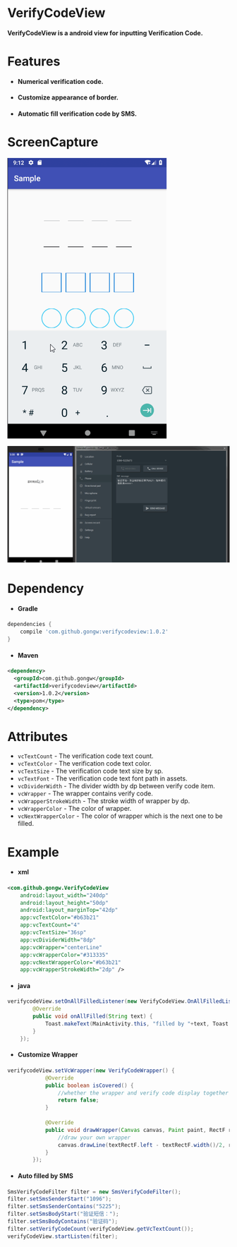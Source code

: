 VerifyCodeView
==========
#### VerifyCodeView is a android view for inputting Verification Code.

Features
===========

- #### Numerical verification code.

- #### Customize appearance of border. 

- #### Automatic fill verification code by SMS.

ScreenCapture
===========

![CircleView](/images/verifycode_display.gif)

![](/images/auto_filled.gif)

Dependency
===========

- #### Gradle

```groovy
dependencies {
    compile 'com.github.gongw:verifycodeview:1.0.2'
}
```

- #### Maven

```xml
<dependency>
  <groupId>com.github.gongw</groupId>
  <artifactId>verifycodeview</artifactId>
  <version>1.0.2</version>
  <type>pom</type>
</dependency>
```




Attributes
=========

* `vcTextCount` - The verification code text count.
* `vcTextColor` - The verification code text color.
* `vcTextSize` - The verification code text size by sp.
* `vcTextFont` - The verification code text font path in assets.
* `vcDividerWidth` - The divider width by dp between verify code item.
* `vcWrapper` - The wrapper contains verify code.
* `vcWrapperStrokeWidth` - The stroke width of wrapper by dp.
* `vcWrapperColor` - The color of wrapper.
* `vcNextWrapperColor` - The color of wrapper which is the next one to be filled.



Example
=======

- #### xml

```xml
<com.github.gongw.VerifyCodeView
	android:layout_width="240dp"
	android:layout_height="50dp"
	android:layout_marginTop="42dp"
	app:vcTextColor="#b63b21"
	app:vcTextCount="4"
	app:vcTextSize="36sp"
	app:vcDividerWidth="8dp"
	app:vcWrapper="centerLine"
	app:vcWrapperColor="#313335"
	app:vcNextWrapperColor="#b63b21"
	app:vcWrapperStrokeWidth="2dp" />
```

 

- #### java

```java
verifycodeView.setOnAllFilledListener(new VerifyCodeView.OnAllFilledListener() {
        @Override
        public void onAllFilled(String text) {
            Toast.makeText(MainActivity.this, "filled by "+text, Toast.LENGTH_SHORT).show();
        }
    });
```



- #### Customize Wrapper


```java
verifycodeView.setVcWrapper(new VerifyCodeWrapper() {
            @Override
            public boolean isCovered() {
                //whether the wrapper and verify code display together
                return false;
            }

            @Override
            public void drawWrapper(Canvas canvas, Paint paint, RectF rectF, RectF textRectF) {
				//draw your own wrapper
        		canvas.drawLine(textRectF.left - textRectF.width()/2, rectF.height()/2, 									textRectF.right + textRectF.width() / 2, rectF.height()/2, 									paint);
            }
        });
```




- #### Auto filled by SMS

```java
SmsVerifyCodeFilter filter = new SmsVerifyCodeFilter();
filter.setSmsSenderStart("1096");
filter.setSmsSenderContains("5225");
filter.setSmsBodyStart("验证短信：");
filter.setSmsBodyContains("验证码");
filter.setVerifyCodeCount(verifyCodeView.getVcTextCount());
verifyCodeView.startListen(filter);
```



